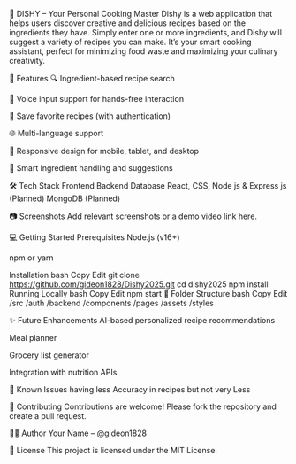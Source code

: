 🍳 DISHY – Your Personal Cooking Master
Dishy is a web application that helps users discover creative and delicious recipes based on the ingredients they have. Simply enter one or more ingredients, and Dishy will suggest a variety of recipes you can make. It’s your smart cooking assistant, perfect for minimizing food waste and maximizing your culinary creativity.

🚀 Features
🔍 Ingredient-based recipe search

🎤 Voice input support for hands-free interaction

💾 Save favorite recipes (with authentication)

🌐 Multi-language support

📱 Responsive design for mobile, tablet, and desktop

🧠 Smart ingredient handling and suggestions

🛠️ Tech Stack
Frontend	Backend	Database
React, CSS, 	Node js & Express js (Planned)	MongoDB (Planned)

📷 Screenshots
Add relevant screenshots or a demo video link here.

💻 Getting Started
Prerequisites
Node.js (v16+)

npm or yarn

Installation
bash
Copy
Edit
git clone https://github.com/gideon1828/Dishy2025.git
cd dishy2025
npm install
Running Locally
bash
Copy
Edit
npm start
📂 Folder Structure
bash
Copy
Edit
/src
  /auth
  /backend
  /components
  /pages
  /assets
  /styles

✨ Future Enhancements
AI-based personalized recipe recommendations

Meal planner

Grocery list generator

Integration with nutrition APIs

📌 Known Issues
having less Accuracy in recipes but not very Less


🤝 Contributing
Contributions are welcome! Please fork the repository and create a pull request.

🧑‍💻 Author
Your Name – @gideon1828

📄 License
This project is licensed under the MIT License.